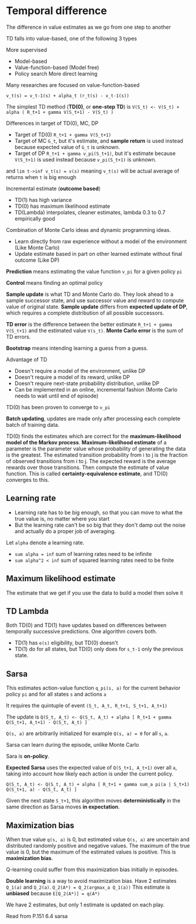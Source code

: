 # Temporal difference

The difference in value estimates as we go from one step to another 

TD falls into value-based, one of the following 3 types

More supervised
- Model-based
- Value-function-based (Model free)
- Policy search
More direct learning

Many researches are focused on value-function-based

`v_t(s) = v_t-1(s) + alpha_t (r_t(s) - v_t-1(s))`

The simplest TD method (**TD(0)**, or **one-step TD**) is `V(S_t) <- V(S_t) + alpha ( R_t+1 + gamma V(S_t+1) - V(S_t) )`

Differences in target of TD(0), MC, DP
- Target of TD(0) `R_t+1 + gamma V(S_t+1)`
- Target of MC `G_t`, but it's estimate, and **sample return** is used instead because expected value of `G_t` is unknown.
- Target of DP `R_t+1 + gamma v_pi(S_t+1)`, but it's estimate because `V(S_t+1)` is used instead because `v_pi(S_t+1)` is unknown. 

and `lim t->inf v_t(s) = v(s)` meaning `v_t(s)` will be actual average of returns when `t` is big enough

Incremental estimate (**outcome based**)

- TD(1) has high variance
- TD(0) has maximum likelihood estimate
- TD(Lambda) interpolates, cleaner estimates, lambda 0.3 to 0.7 empirically good

Combination of Monte Carlo ideas and dynamic programming ideas.
- Learn directly from raw experience without a model of the environment (Like Monte Carlo)
- Update estimate based in part on other learned estimate without final outcome (Like DP)

**Prediction** means estimating the value function `v_pi` for a given policy `pi`

**Control** means finding an optimal policy

**Sample update** is what TD and Monte Carlo do. They look ahead to a sample successor state, and use successor value 
and reward to compute value of original state. **Sample update** differs from **expected update of DP**, which requires 
a complete distribution of all possible successors.

**TD error** is the difference between the better estimate `R_t+1 + gamma V(S_t+1)` and the estimated value `V(s_t)`. 
**Monte Carlo error** is the sum of TD errors.

**Bootstrap** means intending learning a guess from a guess.

Advantage of TD
- Doesn't require a model of the environment, unlike DP
- Doesn't require a model of its reward, unlike DP
- Doesn't require next-state probability distribution, unlike DP
- Can be implemented in an online, incremental fashion (Monte Carlo needs to wait until end of episode)

TD(0) has been proven to converge to `v_pi`

**Batch updating**, updates are made only after processing each complete batch of training data.

TD(0) finds the estimates which are correct for the **maximum-likelihood model of the Markov process**. **Maximum-likelihood 
estimate** of a parameter is the parameter value whose probability of generating the data is the greatest. The estimated 
transition probability from i to j is the fraction of observed transitions from i to j. The expected reward is the average 
rewards over those transitions. Then compute the estimate of value function. This is called **certainty-equivalence estimate**, 
and TD(0) converges to this.

## Learning rate

- Learning rate has to be big enough, so that you can move to what the true value is, no matter where you start
- But the learning rate can't be so big that they don't damp out the noise and actually do a proper job of averaging.

Let `alpha` denote a learning rate.

- `sum alpha = inf` sum of learning rates need to be infinite
- `sum alpha^2 < inf` sum of squared learning rates need to be finite

## Maximum likelihood estimate

The estimate that we get if you use the data to build a model then solve it

## TD Lambda

Both TD(0) and TD(1) have updates based on differences between temporally successive predictions. One algorithm covers both.

- TD(1) has `e(s)` eligibility, but TD(0) doesn't
- TD(1) do for all states, but TD(0) only does for `s_t-1` only the previous state.

## Sarsa

This estimates action-value function `q_pi(s, a)` for the current behavior policy `pi` and for all states `s` and actions `a`

It requires the quintuple of event `(S_t, A_t, R_t+1, S_t+1, A_t+1)`

The update is `Q(S_t, A_t) <- Q(S_t, A_t) + alpha [ R_t+1 + gamma Q(S_t+1, A_t+1) - Q(S_t, A_t) ]`

`Q(s, a)` are arbitrarily initialized for example `Q(s, a) = 0` for all `s`, `a`.

Sarsa can learn during the episode, unlike Monte Carlo

Sara is **on-policy**.

**Expected Sarsa** uses the expected value of `Q(S_t+1, A_t+1)` over all `a`, taking into account how likely each action 
is under the current policy.

`Q(S_t, A_t) <- Q(S_t, A_t) + alpha [ R_t+1 + gamma sum_a pi(a | S_t+1) Q(S_t+1, a) - Q(S_t, A_t) ]`

Given the next state `S_t+1`, this algorithm moves **deterministically** in the same direction as Sarsa moves **in expectation**.

## Maximization bias

When true value `q(s, a)` is 0, but estimated value `Q(s, a)` are uncertain and distributed randomly positive and negative values. 
The maximum of the true value is 0, but the maximum of the estimated values is positive. This is **maximization bias**.

Q-learning could suffer from this maximization bias initially in episodes.

**Double learning** is a way to avoid maximization bias. Have 2 estimates `Q_1(a)` and `Q_2(a)`. `Q_2(A*) = Q_2(argmax_a Q_1(a))` 
This estimate is **unbiased** because `E[Q_2(A*)] = q(A*)`

We have 2 estimates, but only 1 estimate is updated on each play.


Read from P.151 6.4 sarsa